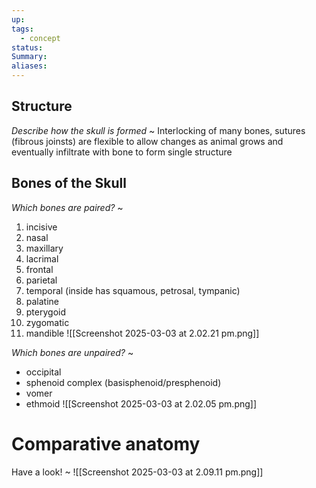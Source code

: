 ```yaml
---
up: 
tags:
  - concept
status: 
Summary:
aliases:
---
```

## Structure
*Describe how the skull is formed*
~
Interlocking of many bones, sutures (fibrous joinsts) are flexible to allow changes as animal grows and eventually infiltrate with bone to form single structure
<!--SR:!2025-03-13,3,250-->

## Bones of the Skull

*Which bones are paired?*
~
1. incisive
2. nasal
3. maxillary
4. lacrimal
5. frontal
6. parietal
7. temporal (inside has squamous, petrosal, tympanic)
8. palatine
9. pterygoid
10. zygomatic
11. mandible
![[Screenshot 2025-03-03 at 2.02.21 pm.png]]
<!--SR:!2025-03-14,4,272-->


*Which bones are unpaired?*
~
- occipital
- sphenoid complex (basisphenoid/presphenoid)
- vomer
- ethmoid
![[Screenshot 2025-03-03 at 2.02.05 pm.png]]
<!--SR:!2025-03-13,3,254-->


# Comparative anatomy
Have a look!
~
![[Screenshot 2025-03-03 at 2.09.11 pm.png]]
<!--SR:!2025-03-14,4,270-->